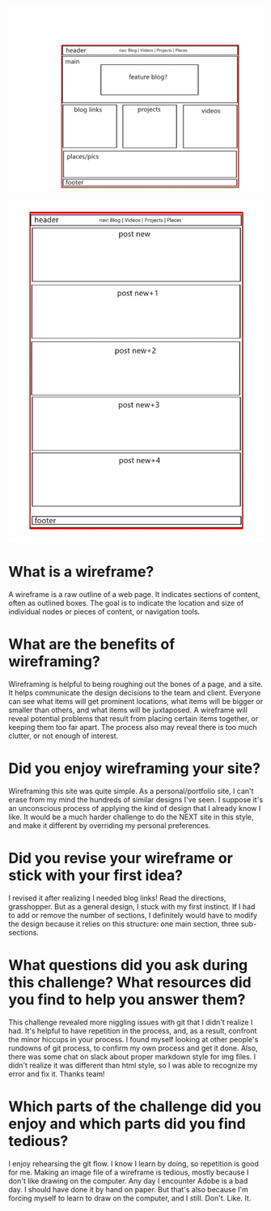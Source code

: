 ![Index wire](imgs/wireframe-index.jpg)

![Blog wire](imgs/blog-index-wire.jpg)

# What is a wireframe?

A wireframe is a raw outline of a web page. It indicates sections of content, often as outlined boxes. The goal is to indicate the location and size of individual nodes or pieces of content, or navigation tools.

# What are the benefits of wireframing?

Wireframing is helpful to being roughing out the bones of a page, and a site. It helps communicate the design decisions to the team and client. Everyone can see what items will get prominent locations, what items will be bigger or smaller than others, and what items will be juxtaposed. A wireframe will reveal potential problems that result from placing certain items together, or keeping them too far apart. The process also may reveal there is too much clutter, or not enough of interest.

# Did you enjoy wireframing your site?

Wireframing this site was quite simple. As a personal/portfolio site, I can't erase from my mind the hundreds of similar designs I've seen. I suppose it's an unconscious process of applying the kind of design that I already know I like. It would be a much harder challenge to do the NEXT site in this style, and make it different by overriding my personal preferences.

# Did you revise your wireframe or stick with your first idea?

I revised it after realizing I needed blog links! Read the directions, grasshopper. But as a general design, I stuck with my first instinct. If I had to add or remove the number of sections, I definitely would have to modify the design because it relies on this structure: one main section, three sub-sections.

# What questions did you ask during this challenge? What resources did you find to help you answer them?

This challenge revealed more niggling issues with git that I didn't realize I had. It's helpful to have repetition in the process, and, as a result, confront the minor hiccups in your process. I found myself looking at other people's rundowns of git process, to confirm my own process and get it done. Also, there was some chat on slack about proper markdown style for img files. I didn't realize it was different than html style, so I was able to recognize my error and fix it. Thanks team!

# Which parts of the challenge did you enjoy and which parts did you find tedious?

I enjoy rehearsing the git flow. I know I learn by doing, so repetition is good for me. Making an image file of a wireframe is tedious, mostly because I don't like drawing on the computer. Any day I encounter Adobe is a bad day. I should have done it by hand on paper. But that's also because I'm forcing myself to learn to draw on the computer, and I still. Don't. Like. It.